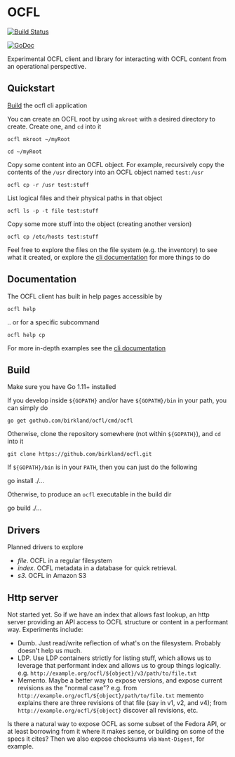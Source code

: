 # OCFL

[![Build Status](https://travis-ci.com/birkland/ocfl.svg?branch=master)](https://travis-ci.com/birkland/ocfl)

[![GoDoc](https://godoc.org/github.com/birkland/ocfl?status.svg)](https://godoc.org/github.com/birkland/ocfl)

Experimental OCFL client and library for interacting with OCFL content from an operational perspective.  

## Quickstart

[Build](#Build) the ocfl cli application

You can create an OCFL root by using `mkroot` with a desired directory to create.  Create one, and `cd` into it

    ocfl mkroot ~/myRoot

    cd ~/myRoot

Copy some content into an OCFL object.  For example, recursively copy the contents of the `/usr` directory into an OCFL object named `test:/usr`

    ocfl cp -r /usr test:stuff

List logical files and their physical paths in that object

    ocfl ls -p -t file test:stuff

Copy some more stuff into the object (creating another version)

    ocfl cp /etc/hosts test:stuff

Feel free to explore the files on the file system (e.g. the inventory) to see what it created, or explore
the [cli documentation](cmd/ocfl/README.md) for more things to do

## Documentation

The OCFL client has built in help pages accessible by

    ocfl help

.. or for a specific subcommand

    ocfl help cp

For more in-depth examples see the [cli documentation](cmd/ocfl/README.md)

## Build

Make sure you have Go 1.11+ installed

If you develop inside `${GOPATH}` and/or have `${GOPATH}/bin` in your path, you can simply do

    go get gothub.com/birkland/ocfl/cmd/ocfl

Otherwise, clone the repository somewhere (not within `${GOPATH}`), and `cd` into it

    git clone https://github.com/birkland/ocfl.git

If `${GOPATH}/bin` is in your `PATH`, then you can just do the following

   go install ./...

Otherwise, to produce an `ocfl` executable in the build dir

   go build ./...


## Drivers

Planned drivers to explore

* _file_.  OCFL in a regular filesystem
* _index_.  OCFL metadata in a database for quick retrieval.
* _s3_.  OCFL in Amazon S3

## Http server

Not started yet.  So if we have an index that allows fast lookup, an http server providing an API access to OCFL structure or content in a performant way.
Experiments include:

* Dumb.  Just read/write reflection of what's on the filesystem.  Probably doesn't help us much.
* LDP.  Use LDP containers strictly for listing stuff, which allows us to leverage that performant index and allows us to group things logically.
  e.g. `http://example.org/ocfl/${object}/v3/path/to/file.txt`
* Memento.  Maybe a better way to expose versions, and expose current revisions as the "normal case"?  e.g. from `http://example.org/ocfl/${object}/path/to/file.txt` memento explains there are three revisions of that file (say in v1, v2, and v4); from `http://example.org/ocfl/${object}` discover all revisions, etc.

Is there a natural way to expose OCFL as some subset of the Fedora API, or at least borrowing from it where it makes sense, or building on some of the specs it cites?  Then we also expose checksums via `Want-Digest`, for example.
